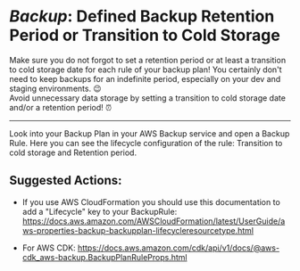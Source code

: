 # _Backup_: Defined Backup Retention Period or Transition to Cold Storage

Make sure you do not forgot to set a retention period or at least a transition to cold storage date for each rule of your backup plan! You certainly don't need to keep backups for an indefinite period, especially on your dev and staging environments. 😉  
Avoid unnecessary data storage by setting a transition to cold storage date and/or a retention period! ⏰

---

Look into your Backup Plan in your AWS Backup service and open a Backup Rule. Here you can see the lifecycle configuration of the rule: Transition to cold storage and Retention period.

## Suggested Actions:

- If you use AWS CloudFormation you should use this documentation to add a "Lifecycle" key to your BackupRule: https://docs.aws.amazon.com/AWSCloudFormation/latest/UserGuide/aws-properties-backup-backupplan-lifecycleresourcetype.html

- For AWS CDK: https://docs.aws.amazon.com/cdk/api/v1/docs/@aws-cdk_aws-backup.BackupPlanRuleProps.html
